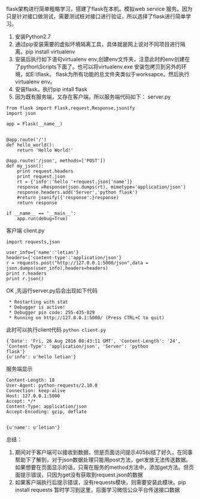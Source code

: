 ﻿flask架构进行简单粗略学习，搭建了flask在本机。模拟web service 服务。因为只是针对接口做测试，需要测试桩对接口进行验证，所以选择了flask进行简单学习。
1. 安装Python2.7
2. 通过pip安装需要的虚拟环境隔离工具，具体就是网上说对不同项目进行隔离。pip install virtualenv
3. 安装后执行如下语句virtualenv env,创建env文件夹，注意此时的env创建在了python\Scripts下面了。也可以将virtualenv.exe 安装包拷贝到另外的环境，如E:\flask。 flask为所有功能的总文件夹类似于worksapce。然后执行virtualenv env。
4. 安装flask。执行pip intall flask
5. 因为既有服务端，又存在客户端，所以服务端代码如下：
server.py

```
from flask import Flask,request,Response,jsonify
import json

app = Flask(__name__)


@app.route('/')
def hello_world():
    return 'Hello World!'

@app.route('/json', methods=['POST'])
def my_json():
    print request.headers
    print request.json
    rt = {'info':'hello '+request.json['name']}
    response =Response(json.dumps(rt), mimetype='application/json')
    response.headers.add('Server','python flask')
    #return jsonify({'response':}response)
    return response

if __name__ == '__main__':
    app.run(debug=True)
```

客户端 client.py

```
import requests,json

user_info={'name':'letian'}
headers={'content-type':'application/json'}
r = requests.post("http://127.0.0.1:5000/json",data = json.dumps(user_info),headers=headers)
print r.headers
print r.json()
```

OK ,先运行server.py后会出现如下代码

```
 * Restarting with stat
 * Debugger is active!
 * Debugger pin code: 255-435-829
 * Running on http://127.0.0.1:5000/ (Press CTRL+C to quit)
```
此时可以执行client代码 `python client.py`

```
{'Date': 'Fri, 26 Aug 2016 08:43:11 GMT', 'Content-Length': '24', 'Content-Type': 'application/json', 'Server': 'python
flask'}
{u'info': u'hello letian'}
```

服务端显示

```
Content-Length: 18
User-Agent: python-requests/2.10.0
Connection: keep-alive
Host: 127.0.0.1:5000
Accept: */*
Content-Type: application/json
Accept-Encoding: gzip, deflate


{u'name': u'letian'}
```

总结：
1. 期间对于客户端可以接收到数据，但是页面访问提示405纠结了好久，在同事帮助下了解到，对于json数据处理只能用post方法，get发放无法传送数据。如果想要在页面显示的话，只需在服务的method方法中，添加get方法。但页面提示错误，只因为get没有获取到request.json的数据
2. 如果客户端执行后提示错误，没有requests模块，则需要安装此模块。pip install requests
暂时学习到这里，后面学习微信公众平台传送接口数据